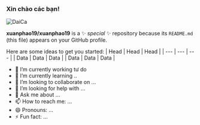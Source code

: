 ###  Xin chào các bạn!
![DaiCa](https://user-images.githubusercontent.com/83102917/224762789-b8ded563-bcf5-4d1c-b0f4-dc3300b00cd3.png)

**xuanphao19/xuanphao19** is a ✨ _special_ ✨ repository because its `README.md` (this file) appears on your GitHub profile.

Here are some ideas to get you started:
| Head | Head | Head |
| --- | --- | --- |
| Data | Data | Data |
| Data | Data | Data |
- 🔭 I’m currently working tư do     
- 🌱 I’m currently learning ..
- 👯 I’m looking to collaborate on ...
- 🤔 I’m looking for help with ...
- 💬 Ask me about ...
- 📫 How to reach me: ...
- 😄 Pronouns: ...
- ⚡ Fun fact: ...

